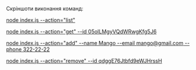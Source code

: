Cкріншоти виконання команд:

[node index.js --action="list"](https://drive.google.com/file/d/1E9S-lpnIEm96xuikvSqTXsClTfggzolK/view)

[node index.js --action="get" --id 05olLMgyVQdWRwgKfg5J6](https://drive.google.com/file/d/1aZdyO95YbKLv-jIEqorzCu8RrBsFvAmY/view)

[node index.js --action="add" --name Mango --email mango@gmail.com --phone 322-22-22](https://drive.google.com/file/d/1b7S0Sai87kj8rlGlJfriLi362K0BQV2A/view)

[node index.js --action="remove" --id qdggE76Jtbfd9eWJHrssH](https://drive.google.com/file/d/1gJ2Tc3-xOh6gKAFMnYSlG_zYRzMFiy_m/view)